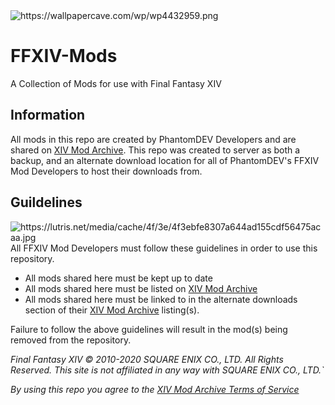 <img src="https://wallpapercave.com/wp/wp4432959.png" alt="https://wallpapercave.com/wp/wp4432959.png">

# FFXIV-Mods
A Collection of Mods for use with Final Fantasy XIV

## Information

All mods in this repo are created by PhantomDEV Developers and are shared on <a href="https://www.xivmodarchive.com/">XIV Mod Archive</a>.
This repo was created to server as both a backup, and an alternate download location for all of PhantomDEV's FFXIV Mod Developers to host their downloads from.

## Guildelines
<img align="right" src="https://lutris.net/media/cache/4f/3e/4f3ebfe8307a644ad155cdf56475acaa.jpg" alt="https://lutris.net/media/cache/4f/3e/4f3ebfe8307a644ad155cdf56475acaa.jpg">
All FFXIV Mod Developers must follow these guidelines in order to use this repository.

- All mods shared here must be kept up to date
- All mods shared here must be listed on <a href="https://www.xivmodarchive.com/">XIV Mod Archive</a>
- All mods shared here must be linked to in the alternate downloads section of their <a href="https://www.xivmodarchive.com/">XIV Mod Archive</a> listing(s).

Failure to follow the above guidelines will result in the mod(s) being removed from the repository.

*Final Fantasy XIV © 2010-2020 SQUARE ENIX CO., LTD. All Rights Reserved.*
*This site is not affiliated in any way with SQUARE ENIX CO., LTD.`*

*By using this repo you agree to the <a href="https://www.xivmodarchive.com/tos.txt">XIV Mod Archive Terms of Service</a>*

